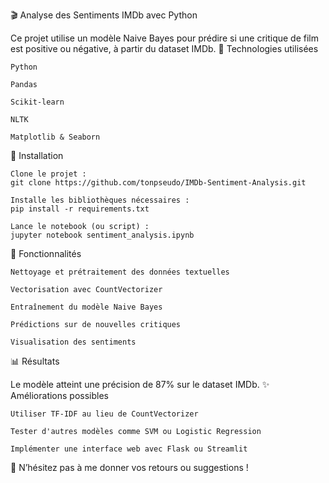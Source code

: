 🎬 Analyse des Sentiments IMDb avec Python

Ce projet utilise un modèle Naive Bayes pour prédire si une critique de film est positive ou négative, à partir du dataset IMDb.
🚀 Technologies utilisées

    Python

    Pandas

    Scikit-learn

    NLTK

    Matplotlib & Seaborn

📂 Installation

    Clone le projet :
    git clone https://github.com/tonpseudo/IMDb-Sentiment-Analysis.git

    Installe les bibliothèques nécessaires :
    pip install -r requirements.txt

    Lance le notebook (ou script) :
    jupyter notebook sentiment_analysis.ipynb

🎯 Fonctionnalités

    Nettoyage et prétraitement des données textuelles

    Vectorisation avec CountVectorizer

    Entraînement du modèle Naive Bayes

    Prédictions sur de nouvelles critiques

    Visualisation des sentiments

📊 Résultats

Le modèle atteint une précision de 87% sur le dataset IMDb.
✨ Améliorations possibles

    Utiliser TF-IDF au lieu de CountVectorizer

    Tester d'autres modèles comme SVM ou Logistic Regression

    Implémenter une interface web avec Flask ou Streamlit

💬 N’hésitez pas à me donner vos retours ou suggestions !


